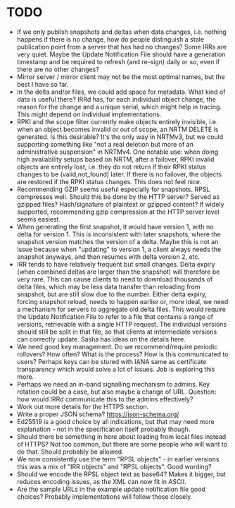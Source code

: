 # TODO

* If we only publish snapshots and deltas when data changes, i.e. nothing
  happens if there is no change, how do people distinguish a stale publication
  point from a server that has had no changes? Some IRRs are very quiet.
  Maybe the Update Notification File should have a generation timestamp and
  be required to refresh (and re-sign) daily or so, even if there are no
  other changes?
* Mirror server / mirror client may not be the most optimal names, but the
  best I have so far.
* In the delta and/or files, we could add space for metadata. What kind of
  data is useful there? IRRd has, for each individual object change, the reason
  for the change and a unique serial, which might help in tracing.
  This might depend on individual implementations.
* RPKI and the scope filter currently make objects entirely invisible, i.e. when
  an object becomes invalid or out of scope, an NRTM DELETE is generated. Is this
  desirable? It's the only way in NRTMv3, but we could supporting something like
  "not a real deletion but more of an administrative suspension" in NRTMv4.
  One notable use: when doing high availability setups based on NRTM, after
  a failover, RPKI invalid objects are entirely lost, i.e. they do not return if
  their RPKI status changes to be (valid,not_found) later. If there is no
  failover, the objects are restored if the RPKI status changes. This does not
  feel nice.
* Recommending GZIP seems useful especially for snapshots. RPSL compresses well.
  Should this be done by the HTTP server? Served as gzipped files? Hash/signature
  of plaintext or gzipped content? If widely supported, recommending gzip
  compression at the HTTP server level seems easiest.
* When generating the first snapshot, it would have version 1, with no delta for
  version 1. This is inconsistent with later snapshots, where the snapshot version
  matches the version of a delta. Maybe this is not an issue because when "updating"
  to version 1, a client always needs the snapshot anyways, and then resumes with
  delta version 2, etc.
* IRR tends to have relatively frequent but small changes. Delta expiry (when
  combined deltas are larger than the snapshot) will therefore be very rare.
  This can cause clients to need to download thousands of delta files,
  which may be less data transfer than reloading from snapshot, but are still
  slow due to the number. Either delta expiry, forcing snapshot reload, needs to
  happen earlier or, more ideal, we need a mechanism for servers to aggregate old
  delta files. This would require the Update Notification File to refer to a file
  that contains a range of versions, retrievable with a single HTTP request.
  The individual versions should still be split in that file, so that clients at
  intermediate versions can correctly update. Sasha has ideas on the details here.
* We need good key management. Do we recommend/require periodic rollovers? How often?
  What is the process? How is this communicated to users? Perhaps keys can be stored
  with IANA same as certificate transparency which would solve a lot of issues.
  Job is exploring this more.
* Perhaps we need an in-band signalling mechanism to admins. Key rotation could
  be a case, but also maybe a change of URL. Question: how would IRRd communicate
  this to the admins effectively?
* Work out more details for the HTTPS section.
* Write a proper JSON schema? https://json-schema.org/
* Ed25519 is a good choice by all indications, but that may need more
  explanation - not in the specification itself probably though.
* Should there be something in here about loading from local files instead
  of HTTPS? Not too common, but there are some people who will want to do
  that. Should probably be allowed.
* We now consistently use the term "RPSL objects" - in earlier versions this
  was a mix of "IRR objects" and "RPSL objects". Good wording?
* Should we encode the RPSL object text as base64? Makes it bigger, but
  reduces encoding issues, as the XML can now fit in ASCII.
* Are the sample URLs in the example update notification file good choices?
  Probably implementations will follow those closely.
